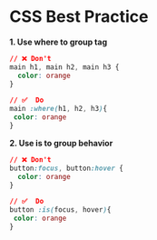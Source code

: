# CSS Best Practice

**1. Use where to group tag**
```css
// ❌ Don't 
main h1, main h2, main h3 {
  color: orange 
}

// ✅  Do 
main :where(h1, h2, h3){
 color: orange
}
```

**2. Use is to group behavior**
```css
// ❌ Don't 
button:focus, button:hover {
  color: orange 
}

// ✅  Do 
button :is(focus, hover){
 color: orange
}
```
